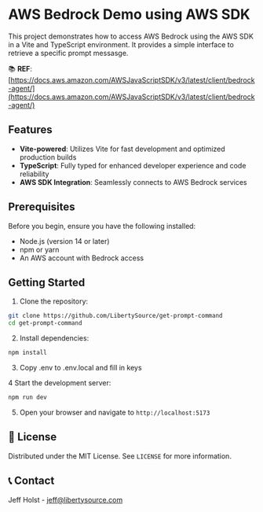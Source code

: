# AWS Bedrock Demo using AWS SDK 

This project demonstrates how to access AWS Bedrock using the AWS SDK in a Vite and TypeScript environment. It provides a simple interface to retrieve a specific prompt messasge.

📚 **REF**: [https://docs.aws.amazon.com/AWSJavaScriptSDK/v3/latest/client/bedrock-agent/](https://docs.aws.amazon.com/AWSJavaScriptSDK/v3/latest/client/bedrock-agent/)

## Features

- **Vite-powered**: Utilizes Vite for fast development and optimized production builds
- **TypeScript**: Fully typed for enhanced developer experience and code reliability
- **AWS SDK Integration**: Seamlessly connects to AWS Bedrock services

## Prerequisites

Before you begin, ensure you have the following installed:

- Node.js (version 14 or later)
- npm or yarn
- An AWS account with Bedrock access

## Getting Started

1. Clone the repository:

```bash
git clone https://github.com/LibertySource/get-prompt-command 
cd get-prompt-command 
```

2. Install dependencies:

```bash
npm install
```

3. Copy .env to .env.local and fill in keys

4 Start the development server:

```bash
npm run dev
```

5. Open your browser and navigate to `http://localhost:5173`

## 📜 License

Distributed under the MIT License. See `LICENSE` for more information.

## 📞 Contact

Jeff Holst - jeff@libertysource.com  